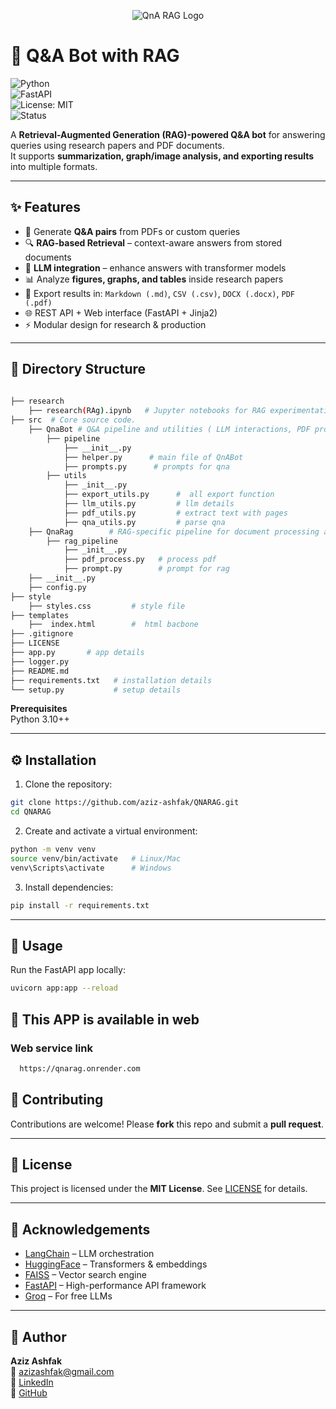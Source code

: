 <p align="center">
  <img src="https://img.shields.io/badge/QnA-RAG-blueviolet?style=for-the-badge&logo=python&logoColor=white" alt="QnA RAG Logo" />
</p>

# 🤖 Q&A Bot with RAG

![Python](https://img.shields.io/badge/Python-3.10+-blue?logo=python)  
![FastAPI](https://img.shields.io/badge/FastAPI-0.110+-green?logo=fastapi)  
![License: MIT](https://img.shields.io/badge/License-MIT-yellow.svg)  
![Status](https://img.shields.io/badge/Status-Active-success)  

A **Retrieval-Augmented Generation (RAG)-powered Q&A bot** for answering queries using research papers and PDF documents.  
It supports **summarization, graph/image analysis, and exporting results** into multiple formats.  

---

## ✨ Features
- 📄 Generate **Q&A pairs** from PDFs or custom queries  
- 🔍 **RAG-based Retrieval** – context-aware answers from stored documents  
- 🧠 **LLM integration** – enhance answers with transformer models  
- 📊 Analyze **figures, graphs, and tables** inside research papers  
- 📝 Export results in: `Markdown (.md)`, `CSV (.csv)`, `DOCX (.docx)`, `PDF (.pdf)`  
- 🌐 REST API + Web interface (FastAPI + Jinja2)  
- ⚡ Modular design for research & production  

---

## 📂 Directory Structure
```bash
     
├── research 
    ├── research(RAg).ipynb   # Jupyter notebooks for RAG experimentation.
├── src  # Core source code.
    ├── QnaBot # Q&A pipeline and utilities ( LLM interactions, PDF processing).
        ├── pipeline  
            ├── __init__.py
            ├── helper.py      # main file of QnABot
            ├── prompts.py      # prompts for qna
        ├── utils
            ├── _init__.py
            ├── export_utils.py      #  all export function
            ├── llm_utils.py         # llm details
            ├── pdf_utils.py         # extract text with pages
            ├── qna_utils.py         # parse qna
    ├── QnaRag        # RAG-specific pipeline for document processing and retrieval.
        ├── rag_pipeline
            ├── _init__.py
            ├── pdf_process.py   # process pdf
            ├── prompt.py        # prompt for rag 
    ├── __init__.py
    ├── config.py       
├── style
    ├── styles.css         # style file
├── templates 
    ├──  index.html        #  html bacbone    
├── .gitignore             
├── LICENSE                                
├── app.py       # app details
├── logger.py 
├── README.md          
├── requirements.txt   # installation details   
└── setup.py           # setup details
```
**Prerequisites**  
Python 3.10++

---

## ⚙️ Installation

1. Clone the repository:
```bash
git clone https://github.com/aziz-ashfak/QNARAG.git
cd QNARAG
```
2. Create and activate a virtual environment:
```bash
python -m venv venv
source venv/bin/activate   # Linux/Mac
venv\Scripts\activate      # Windows
```
3. Install dependencies:
```bash
pip install -r requirements.txt
```

---

## 🚀 Usage
Run the FastAPI app locally:
```bash
uvicorn app:app --reload
```
## 🚀 This APP is available in web 
### Web service link 
```bash
  https://qnarag.onrender.com
```
## 🤝 Contributing
Contributions are welcome! Please **fork** this repo and submit a **pull request**.  

---

## 📜 License
This project is licensed under the **MIT License**. See [LICENSE](./LICENSE) for details.  

---

## 🙌 Acknowledgements
- [LangChain](https://www.langchain.com/) – LLM orchestration  
- [HuggingFace](https://huggingface.co/) – Transformers & embeddings  
- [FAISS](https://faiss.ai/) – Vector search engine  
- [FastAPI](https://fastapi.tiangolo.com/) – High-performance API framework  
- [Groq](https://groq.com/) – For free LLMs
---

## 👤 Author
**Aziz Ashfak**  
📧 [azizashfak@gmail.com](mailto:azizashfak@gmail.com)  
🔗 [LinkedIn](https://www.linkedin.com/in/aziz-ashfak1/)  
🐙 [GitHub](https://github.com/aziz-ashfak)  
